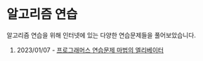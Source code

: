 # 알고리즘 연습

알고리즘 연습을 위해 인터넷에 있는 다양한 연습문제들을 풀어보았습니다.

1. 2023/01/07 - <a href="https://school.programmers.co.kr/learn/courses/30/lessons/148653" target="_blank" rel="external"> 프로그래머스 연습문제 마법의 엘리베이터</a>
